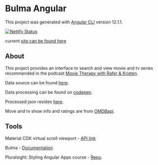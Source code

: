 # Bulma Angular

This project was generated with [Angular CLI](https://github.com/angular/angular-cli) version 12.1.1.

[![Netlify Status](https://api.netlify.com/api/v1/badges/82c6f117-d931-4c44-a61e-2b8ae6c76499/deploy-status)](https://app.netlify.com/sites/admiring-visvesvaraya-dd49db/deploys)

current [site can be found here](http://admiring-visvesvaraya-dd49db.netlify.app)

## About

This project provides an interface to search and view movie and tv series recommended in the podcast [‎Movie Therapy with Rafer & Kristen](https://www.raferandkristen.com/).

Data source can be found [here](https://www.raferandkristen.com/prescription-pad).

Data processing can be found on [codepen](https://codepen.io/helloCaptMomo/pen/RwVaBPE).

Processed json resides [here](https://github.com/weirdyang/movie-therapy).

Move and tv show info and ratings are from [OMDBapi](https://www.omdbapi.com/).

## Tools

Material CDK virtual scroll viewport - [API link](https://material.angular.io/cdk/scrolling/overview)

Bulma - [Documentation](https://bulma.io/documentation/)

Pluralsight: Styling Angular Apps course - [Repo](https://github.com/pluralsight-styling-angular-apps/demos-v2).

